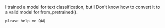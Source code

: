 I trained a model for text classification, but I Don't know how to convert it to a valid model for from_pretrained().

`please help me QAQ `